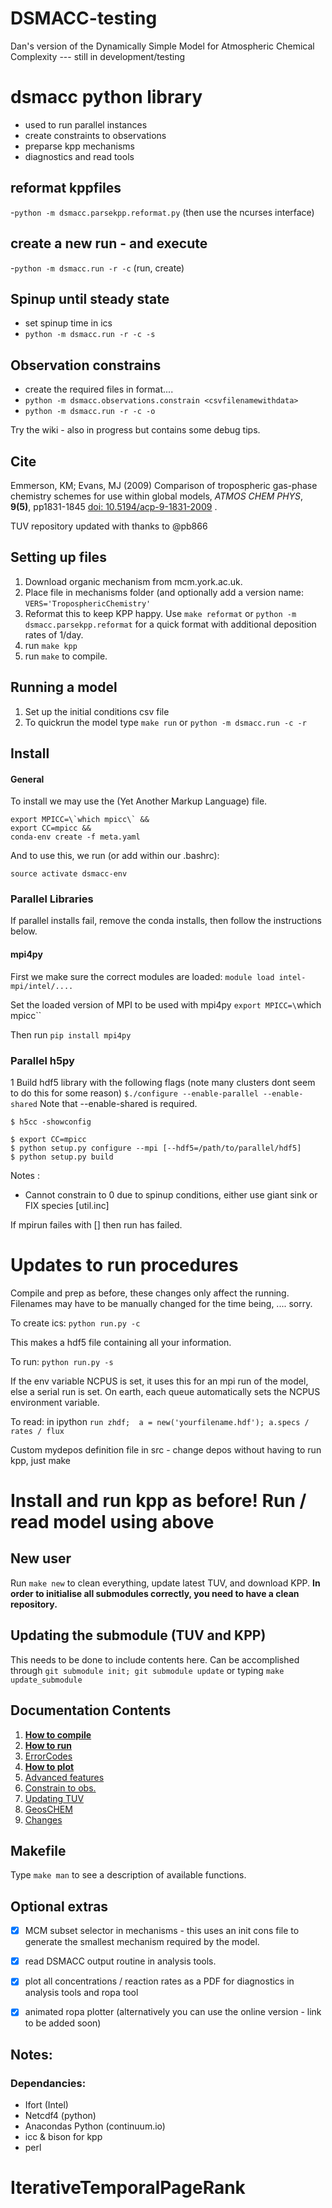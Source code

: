 # DSMACC-testing

Dan's version of the Dynamically Simple Model for Atmospheric Chemical
Complexity --- still in development/testing



# dsmacc python library 
- used to run parallel instances
- create constraints to observations
- preparse kpp mechanisms
- diagnostics and read tools


## reformat kppfiles
-`python -m dsmacc.parsekpp.reformat.py`
(then use the ncurses interface)

## create a new run - and execute
-`python -m dsmacc.run -r -c`
(run, create)

## Spinup until steady state
- set spinup time in ics
- `python -m dsmacc.run -r -c -s`


## Observation constrains
- create the required files in format.... 
- `python -m dsmacc.observations.constrain <csvfilenamewithdata>`
- `python -m dsmacc.run -r -c -o`
























Try the wiki - also in progress but contains some debug tips.


## Cite
Emmerson, KM; Evans, MJ (2009) Comparison of tropospheric gas-phase
chemistry schemes for use within global models, *ATMOS CHEM PHYS*,
**9(5)**, pp1831-1845 [doi:
10.5194/acp-9-1831-2009](http://dx.doi.org/10.5194/acp-9-1831-2009) .


TUV repository updated with thanks to @pb866

## Setting up files
1. Download organic mechanism from mcm.york.ac.uk. 
2. Place file in mechanisms folder (and optionally add a version name: `VERS='TroposphericChemistry'`
3. Reformat this to keep KPP happy. Use `make reformat` or `python -m dsmacc.parsekpp.reformat` for a quick format with additional deposition rates of 1/day.
4. run `make kpp`
5. run `make` to compile.

## Running a model
1. Set up the initial conditions csv file
2. To quickrun the model type `make run` or `python -m dsmacc.run -c -r`



## Install

#### General
To install we may use the (Yet Another Markup Language) file.

```
export MPICC=\`which mpicc\` &&
export CC=mpicc &&
conda-env create -f meta.yaml
```

And to use this, we run (or add within our .bashrc):

`source activate dsmacc-env`


### Parallel Libraries

If parallel installs fail, remove the conda installs, then follow the instructions below.

#### mpi4py
First we make sure the correct modules are loaded:
`module load intel-mpi/intel/....`

Set the loaded version of MPI to be used with mpi4py
`export MPICC=\`which mpicc\``

Then run `pip install mpi4py`

### Parallel h5py
1 Build hdf5 library with the following flags (note many clusters dont seem to do this for some reason)
`$./configure --enable-parallel --enable-shared`
Note that --enable-shared is required.

```
$ h5cc -showconfig
```

```
$ export CC=mpicc
$ python setup.py configure --mpi [--hdf5=/path/to/parallel/hdf5]
$ python setup.py build
```

Notes :
- Cannot constrain to 0 due to spinup conditions, either use giant sink
or FIX species [util.inc]





If mpirun failes with [] then run has failed.



# Updates to run procedures
Compile and prep as before, these changes only affect the running.
Filenames may have to be manually changed for the time being, .... sorry.

To create ics: `python run.py -c`

This makes a hdf5 file containing all your information.


To run: `python run.py -s`

If the env variable NCPUS is set, it uses this for an mpi run of the model, else a serial run is set. On earth, each queue automatically  sets the NCPUS environment variable.

To read: in ipython `run zhdf;  a = new('yourfilename.hdf'); a.specs / rates / flux`



Custom mydepos definition file in src - change depos without having to run kpp, just make

# Install and run kpp as before! Run / read model using above

## New user
Run `make new` to clean everything, update latest TUV, and download KPP. __In order to
initialise all submodules correctly, you need to have a clean repository.__

## Updating the submodule (TUV and KPP)
This needs to be done to include contents here.
Can be accomplished through `git submodule init;
git submodule update` or typing `make update_submodule`


## Documentation Contents

1. [**How to compile**](src/docs/compile.md)
2. [**How to run**](src/docs/run.md)
3. [ErrorCodes](src/docs/errors.md)
4. [**How to plot**](src/docs/view_results.md)
5. [Advanced features](src/docs/advancedrunning.md)
6. [Constrain to obs.](http://htmlpreview.github.io/?https://github.com/wolfiex/DSMACC-testing/blob/master/src/docs/constrain_obs.html)
7. [Updating TUV](src/docs/newtuv.md)
8. [GeosCHEM](src/docs/geoschem.md)
9. [Changes](src/docs/changes.md)



## Makefile
Type `make man` to see a description of available functions.


## Optional extras
- [x] MCM subset selector in mechanisms - this uses an init cons file to
  generate the smallest mechanism required by the model.
- [x] read DSMACC output routine in analysis tools.
- [x] plot all concentrations / reaction rates as a PDF for diagnostics
  in analysis tools and ropa tool
- [x] animated ropa plotter (alternatively you can use the online version -
  link to be added soon)


## Notes:

### Dependancies:
+ Ifort (Intel)
+ Netcdf4 (python)
+ Anacondas Python (continuum.io)
+ icc & bison for kpp
+ perl
# IterativeTemporalPageRank
